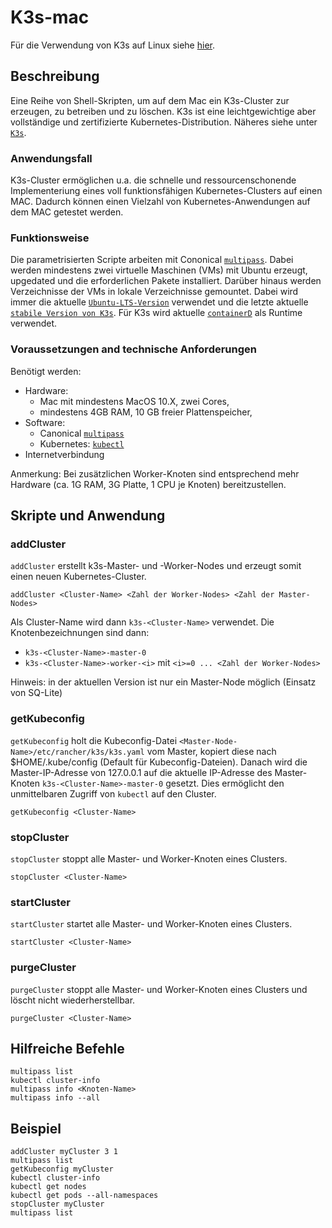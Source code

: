 # K3s-mac
Für die Verwendung von K3s auf Linux siehe [hier](https://github.com/kweronek/k3s).

## Beschreibung
Eine Reihe von Shell-Skripten, um auf dem Mac ein K3s-Cluster zur erzeugen, zu betreiben und zu löschen. K3s ist eine leichtgewichtige aber vollständige und zertifizierte Kubernetes-Distribution. Näheres siehe unter [`K3s`](https://github.com/rancher/k3s).

### Anwendungsfall
K3s-Cluster ermöglichen u.a. die schnelle und ressourcenschonende Implementeriung eines voll funktionsfähigen Kubernetes-Clusters auf einen MAC. Dadurch können einen Vielzahl von Kubernetes-Anwendungen auf dem MAC getestet werden.

### Funktionsweise
Die parametrisierten Scripte arbeiten mit Cononical [`multipass`](https://multipass/run). Dabei werden mindestens zwei virtuelle Maschinen (VMs) mit Ubuntu erzeugt, upgedated und die erforderlichen Pakete installiert. Darüber hinaus werden Verzeichnisse der VMs in lokale Verzeichnisse gemountet. Dabei wird immer die aktuelle [`Ubuntu-LTS-Version`](https://wiki.ubuntu.com/Releases) verwendet und die letzte aktuelle [`stabile Version von K3s`](https://github.com/rancher/k3s/releases). Für K3s wird aktuelle [`containerD`](https://containerd.io) als Runtime verwendet.

### Voraussetzungen and technische Anforderungen
Benötigt werden:
* Hardware: 
  * Mac mit mindestens MacOS 10.X, zwei Cores, 
  * mindestens 4GB RAM, 10 GB freier Plattenspeicher,
* Software: 
  * Canonical [`multipass`](https://multipass/run)
  * Kubernetes: [`kubectl`](https://kubernetes.io/docs/tasks/tools/install-kubectl/)
* Internetverbindung

Anmerkung: Bei zusätzlichen Worker-Knoten sind entsprechend mehr Hardware (ca. 1G RAM, 3G Platte, 1 CPU je Knoten) bereitzustellen.

## Skripte und Anwendung

### addCluster
`addCluster` erstellt k3s-Master- und -Worker-Nodes und erzeugt somit einen neuen Kubernetes-Cluster.  
```  
addCluster <Cluster-Name> <Zahl der Worker-Nodes> <Zahl der Master-Nodes>  
```
Als Cluster-Name wird dann `k3s-<Cluster-Name>` verwendet. Die Knotenbezeichnungen sind dann:  
* `k3s-<Cluster-Name>-master-0`
* `k3s-<Cluster-Name>-worker-<i>` mit `<i>=0 ... <Zahl der Worker-Nodes>`

Hinweis: in der aktuellen Version ist nur ein Master-Node möglich (Einsatz von SQ-Lite)

### getKubeconfig
`getKubeconfig` holt die Kubeconfig-Datei `<Master-Node-Name>/etc/rancher/k3s/k3s.yaml` vom Master, kopiert diese nach $HOME/.kube/config (Default für Kubeconfig-Dateien). Danach wird die Master-IP-Adresse von 127.0.0.1 auf die aktuelle IP-Adresse des Master-Knoten `k3s-<Cluster-Name>-master-0` gesetzt. Dies ermöglicht den unmittelbaren Zugriff von `kubectl` auf den Cluster. 
```
getKubeconfig <Cluster-Name>
```

### stopCluster
`stopCluster` stoppt alle Master- und Worker-Knoten eines Clusters.
```
stopCluster <Cluster-Name>
```
### startCluster
`startCluster` startet alle Master- und Worker-Knoten eines Clusters.
```
startCluster <Cluster-Name>
```
### purgeCluster
`purgeCluster` stoppt alle Master- und Worker-Knoten eines Clusters und löscht nicht wiederherstellbar.
```
purgeCluster <Cluster-Name>
```
## Hilfreiche Befehle
`multipass list`  
`kubectl cluster-info`  
`multipass info <Knoten-Name>`  
`multipass info --all`

## Beispiel
```
addCluster myCluster 3 1
multipass list
getKubeconfig myCluster
kubectl cluster-info
kubectl get nodes
kubectl get pods --all-namespaces
stopCluster myCluster
multipass list
```
